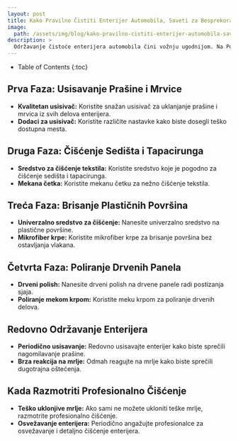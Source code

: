 ```yaml
---
layout: post
title: Kako Pravilno Čistiti Enterijer Automobila, Saveti za Besprekoran Izgled
image: 
  path: /assets/img/blog/kako-pravilno-cistiti-enterijer-automobila-saveti-za-besprekoran-izgled_poliranje-auta-ba.png
description: >
  Održavanje čistoće enterijera automobila čini vožnju ugodnijom. Na PoliranjeAutа.ba otkrijte korake za pravilno čišćenje enterijera i očuvanje svežeg i besprekornog izgleda.
---
```



- Table of Contents
{:toc}


## Prva Faza: Usisavanje Prašine i Mrvice

- **Kvalitetan usisivač:** Koristite snažan usisivač za uklanjanje prašine i mrvica iz svih delova enterijera.
- **Dodaci za usisivač:** Koristite različite nastavke kako biste dosegli teško dostupna mesta.

## Druga Faza: Čišćenje Sedišta i Tapacirunga

- **Sredstvo za čišćenje tekstila:** Koristite sredstvo koje je pogodno za čišćenje sedišta i tapacirunga.
- **Mekana četka:** Koristite mekanu četku za nežno čišćenje tekstila.

## Treća Faza: Brisanje Plastičnih Površina

- **Univerzalno sredstvo za čišćenje:** Nanesite univerzalno sredstvo na plastične površine.
- **Mikrofiber krpe:** Koristite mikrofiber krpe za brisanje površina bez ostavljanja vlakana.

## Četvrta Faza: Poliranje Drvenih Panela

- **Drveni polish:** Nanesite drveni polish na drvene panele radi postizanja sjaja.
- **Poliranje mekom krpom:** Koristite meku krpom za poliranje drvenih delova.

## Redovno Održavanje Enterijera

- **Periodično usisavanje:** Redovno usisavajte enterijer kako biste sprečili nagomilavanje prašine.
- **Brza reakcija na mrlje:** Odmah reagujte na mrlje kako biste sprečili dugotrajna oštećenja.

## Kada Razmotriti Profesionalno Čišćenje

- **Teško uklonjive mrlje:** Ako sami ne možete ukloniti teške mrlje, razmotrite profesionalno čišćenje.
- **Osvežavanje enterijera:** Periodično angažujte profesionalce za osvežavanje i detaljno čišćenje enterijera.